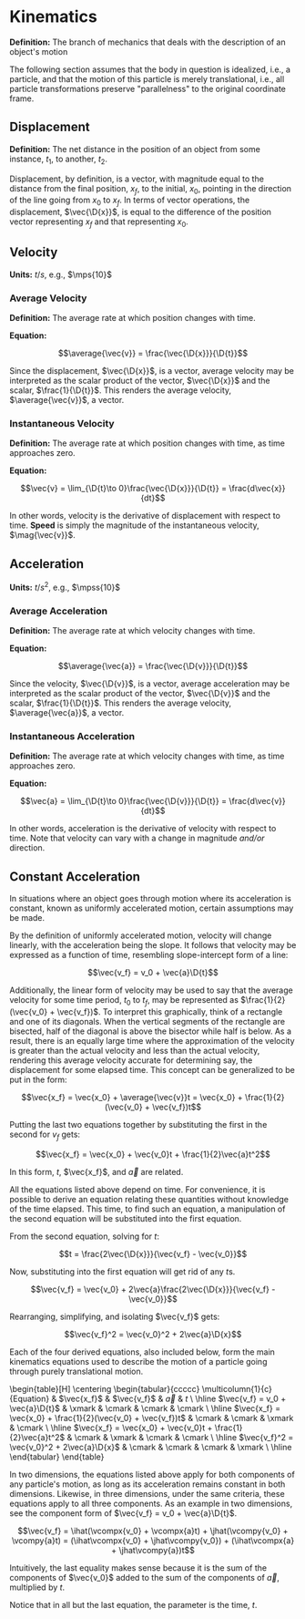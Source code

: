 # Kinematics

**Definition:** The branch of mechanics that deals with the description of an object's motion

The following section assumes that the body in question is idealized, i.e., a particle, and that the motion of this particle is merely translational, i.e., all particle transformations preserve "parallelness" to the original coordinate frame.

## Displacement

**Definition:** The net distance in the position of an object from some instance, $t_1$, to another, $t_2$.

Displacement, by definition, is a vector, with magnitude equal to the distance from the final position, $x_f$, to the initial, $x_0$, pointing in the direction of the line going from $x_0$ to $x_f$. In terms of vector operations, the displacement, $\vec{\D{x}}$, is equal to the difference of the position vector representing $x_f$ and that representing $x_0$.

## Velocity

**Units:** $t/s$, e.g., $\mps{10}$

### Average Velocity

**Definition:** The average rate at which position changes with time.

**Equation:**

$$\average{\vec{v}} = \frac{\vec{\D{x}}}{\D{t}}$$

Since the displacement, $\vec{\D{x}}$, is a vector, average velocity may be interpreted as the scalar product of the vector, $\vec{\D{x}}$ and the scalar, $\frac{1}{\D{t}}$. This renders the average velocity, $\average{\vec{v}}$, a vector.

### Instantaneous Velocity

**Definition:** The average rate at which position changes with time, as time approaches zero.

**Equation:**

$$\vec{v} = \lim_{\D{t}\to 0}\frac{\vec{\D{x}}}{\D{t}} = \frac{d\vec{x}}{dt}$$

In other words, velocity is the derivative of displacement with respect to time. **Speed** is simply the magnitude of the instantaneous velocity, $\mag{\vec{v}}$.

## Acceleration

**Units:** $t/s^2$, e.g., $\mpss{10}$

### Average Acceleration

**Definition:** The average rate at which velocity changes with time.

**Equation:**

$$\average{\vec{a}} = \frac{\vec{\D{v}}}{\D{t}}$$

Since the velocity, $\vec{\D{v}}$, is a vector, average acceleration may be interpreted as the scalar product of the vector, $\vec{\D{v}}$ and the scalar, $\frac{1}{\D{t}}$. This renders the average velocity, $\average{\vec{a}}$, a vector.

### Instantaneous Acceleration

**Definition:** The average rate at which velocity changes with time, as time approaches zero.

**Equation:**

$$\vec{a} = \lim_{\D{t}\to 0}\frac{\vec{\D{v}}}{\D{t}} = \frac{d\vec{v}}{dt}$$

In other words, acceleration is the derivative of velocity with respect to time. Note that velocity can vary with a change in magnitude _and/or_ direction.

## Constant Acceleration

In situations where an object goes through motion where its acceleration is constant, known as uniformly accelerated motion, certain assumptions may be made.

By the definition of uniformly accelerated motion, velocity will change linearly, with the acceleration being the slope. It follows that velocity may be expressed as a function of time, resembling slope-intercept form of a line:

$$\vec{v_f} = v_0 + \vec{a}\D{t}$$

Additionally, the linear form of velocity may be used to say that the average velocity for some time period, $t_0$ to $t_f$, may be represented as $\frac{1}{2}(\vec{v_0} + \vec{v_f})$. To interpret this graphically, think of a rectangle and one of its diagonals. When the vertical segments of the rectangle are bisected, half of the diagonal is above the bisector while half is below. As a result, there is an equally large time where the approximation of the velocity is greater than the actual velocity and less than the actual velocity, rendering this average velocity accurate for determining say, the displacement for some elapsed time. This concept can be generalized to be put in the form:

$$\vec{x_f} = \vec{x_0} + \average{\vec{v}}t = \vec{x_0} + \frac{1}{2}(\vec{v_0} + \vec{v_f})t$$

Putting the last two equations together by substituting the first in the second for $v_f$ gets:

$$\vec{x_f} = \vec{x_0} + \vec{v_0}t + \frac{1}{2}\vec{a}t^2$$

In this form, $t$, $\vec{x_f}$, and $\vec{a}$ are related.

All the equations listed above depend on time. For convenience, it is possible to derive an equation relating these quantities without knowledge of the time elapsed. This time, to find such an equation, a manipulation of the second equation will be substituted into the first equation.

From the second equation, solving for $t$:

$$t = \frac{2\vec{\D{x}}}{\vec{v_f} - \vec{v_0}}$$

Now, substituting into the first equation will get rid of any $t$s.

$$\vec{v_f} = \vec{v_0} + 2\vec{a}\frac{2\vec{\D{x}}}{\vec{v_f} - \vec{v_0}}$$

Rearranging, simplifying, and isolating $\vec{v_f}$ gets:

$$\vec{v_f}^2 = \vec{v_0}^2 + 2\vec{a}\D{x}$$

Each of the four derived equations, also included below, form the main kinematics equations used to describe the motion of a particle going through purely translational motion.

\begin{table}[H]
    \centering
        \begin{tabular}{ccccc}
            \multicolumn{1}{c}{Equation} & $\vec{x_f}$ & $\vec{v_f}$ & $\vec{a}$ & $t$ \\
            \hline
            $\vec{v_f} = v_0 + \vec{a}\D{t}$ & \xmark & \cmark & \cmark & \cmark \\
            \hline
            $\vec{x_f} = \vec{x_0} + \frac{1}{2}(\vec{v_0} + \vec{v_f})t$ & \cmark & \cmark & \xmark & \cmark \\
            \hline
            $\vec{x_f} = \vec{x_0} + \vec{v_0}t + \frac{1}{2}\vec{a}t^2$ & \cmark & \xmark & \cmark & \cmark \\
            \hline
            $\vec{v_f}^2 = \vec{v_0}^2 + 2\vec{a}\D{x}$ & \cmark & \cmark & \cmark & \xmark \\
            \hline
        \end{tabular}
\end{table}

In two dimensions, the equations listed above apply for both components of any particle's motion, as long as its acceleration remains constant in both dimensions. Likewise, in three dimensions, under the same criteria, these equations apply to all three components. As an example in two dimensions, see the component form of $\vec{v_f} = v_0 + \vec{a}\D{t}$.

$$\vec{v_f} = \ihat(\vcompx{v_0} + \vcompx{a}t) + \jhat(\vcompy{v_0} + \vcompy{a}t) = (\ihat\vcompx{v_0} + \jhat\vcompy{v_0}) + (\ihat\vcompx{a} + \jhat\vcompy{a})t$$

Intuitively, the last equality makes sense because it is the sum of the components of $\vec{v_0}$ added to the sum of the components of $\vec{a}$, multiplied by $t$.

Notice that in all but the last equation, the parameter is the time, $t$. 
